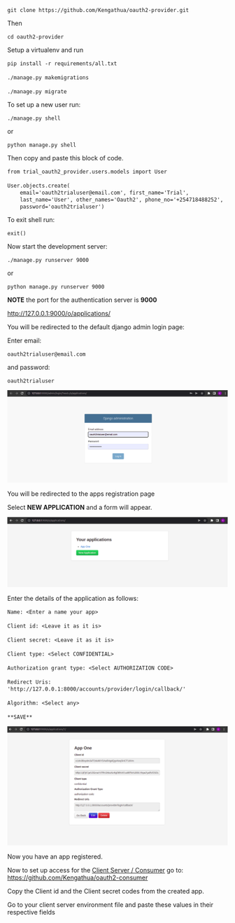 
    git clone https://github.com/Kengathua/oauth2-provider.git

Then

    cd oauth2-provider

Setup a virtualenv and run

    pip install -r requirements/all.txt

    ./manage.py makemigrations

    ./manage.py migrate

To set up a new user run:

    ./manage.py shell

or

    python manage.py shell

Then copy and paste this block of code.

    from trial_oauth2_provider.users.models import User

    User.objects.create(
        email='oauth2trialuser@email.com', first_name='Trial',
        last_name='User', other_names='Oauth2', phone_no='+254718488252',
        password='oauth2trialuser')

To exit shell run:

    exit()

Now start the development server:

    ./manage.py runserver 9000

or

    python manage.py runserver 9000

**NOTE** the port for the authentication server is **9000**

http://127.0.0.1:9000/o/applications/

You will be redirected to the default django admin login page:

Enter email:

    oauth2trialuser@email.com

and password:

    oauth2trialuser

![Login Page](./screenshots/Screenshot%20from%202022-07-03%2023-25-59.png)

You will be redirected to the apps registration page

Select **NEW APPLICATION** and a form will appear.

![New Application](./screenshots/Screenshot%20from%202022-07-03%2023-26-32.png)

Enter the details of the application as follows:

    Name: <Enter a name your app>

    Client id: <Leave it as it is>

    Client secret: <Leave it as it is>

    Client type: <Select CONFIDENTIAL>

    Authorization grant type: <Select AUTHORIZATION CODE>

    Redirect Uris: 'http://127.0.0.1:8000/accounts/provider/login/callback/'

    Algorithm: <Select any>

    **SAVE**

![New Application](./screenshots/Screenshot%20from%202022-07-03%2012-16-12.png)

Now you have an app registered.

Now to set up access for the [Client Server / Consumer](https://github.com/Kengathua/oauth2-consumer) go to:
 https://github.com/Kengathua/oauth2-consumer

Copy the Client id and the Client secret codes from the created app.

Go to your client server environment file and paste these values in their respective fields
